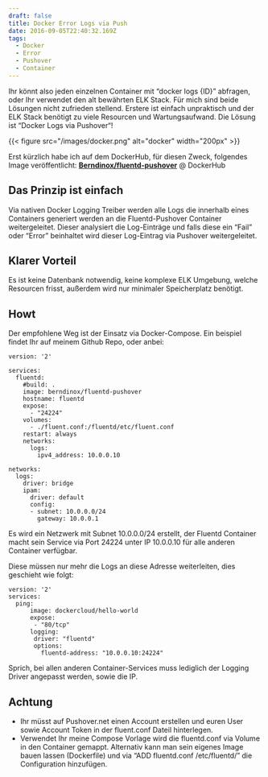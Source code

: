 ```yaml
---
draft: false
title: Docker Error Logs via Push
date: 2016-09-05T22:40:32.169Z
tags:
  - Docker
  - Error
  - Pushover
  - Container
---
```

Ihr könnt also jeden einzelnen Container mit “docker logs {ID}” abfragen, oder Ihr verwendet den alt bewährten ELK Stack. Für mich sind beide Lösungen nicht zufrieden stellend. Erstere ist einfach unpraktisch und der ELK Stack benötigt zu viele Resourcen und Wartungsaufwand. Die Lösung ist “Docker Logs via Pushover“!

{{< figure src="/images/docker.png" alt="docker" width="200px" >}}

Erst kürzlich habe ich auf dem DockerHub, für diesen Zweck, folgendes Image veröffentlicht: **[Berndinox/fluentd-pushover](https://hub.docker.com/r/berndinox/fluentd-pushover/)** @ DockerHub

## Das Prinzip ist einfach

Via nativen Docker Logging Treiber werden alle Logs die innerhalb eines Containers generiert werden an die Fluentd-Pushover Container weitergeleitet. Dieser analysiert die Log-Einträge und falls diese ein “Fail” oder “Error” beinhaltet wird dieser Log-Eintrag via Pushover weitergeleitet.

## Klarer Vorteil

Es ist keine Datenbank notwendig, keine komplexe ELK Umgebung, welche Resourcen frisst, außerdem wird nur minimaler Speicherplatz benötigt.

## Howt

Der empfohlene Weg ist der Einsatz via Docker-Compose. Ein beispiel findet Ihr auf meinem Github Repo, oder anbei:

```
version: '2'

services:
  fluentd:
    #build: .
    image: berndinox/fluentd-pushover
    hostname: fluentd
    expose:
      - "24224"
    volumes:
      - ./fluent.conf:/fluentd/etc/fluent.conf
    restart: always
    networks:
      logs:
        ipv4_address: 10.0.0.10

networks:
  logs:
    driver: bridge
    ipam:
      driver: default
      config:
      - subnet: 10.0.0.0/24
        gateway: 10.0.0.1
```

Es wird ein Netzwerk mit Subnet 10.0.0.0/24 erstellt, der Fluentd Container macht sein Service via Port 24224 unter IP 10.0.0.10 für alle anderen Container verfügbar.

Diese müssen nur mehr die Logs an diese Adresse weiterleiten, dies geschieht wie folgt:

```
version: '2'
services:
  ping:
      image: dockercloud/hello-world
      expose:
       - "80/tcp"
      logging:
       driver: "fluentd"
       options:
         fluentd-address: "10.0.0.10:24224"
```

Sprich, bei allen anderen Container-Services muss lediglich der Logging Driver angepasst werden, sowie die IP.

## Achtung

- Ihr müsst auf Pushover.net einen Account erstellen und euren User sowie Account Token in der fluent.conf Dateil hinterlegen.
- Verwendet Ihr meine Compose Vorlage wird die fluentd.conf via Volume in den Container gemappt. Alternativ kann man sein eigenes Image bauen lassen (Dockerfile)  und via “ADD fluentd.conf /etc/fluentd/” die Configuration hinzufügen.